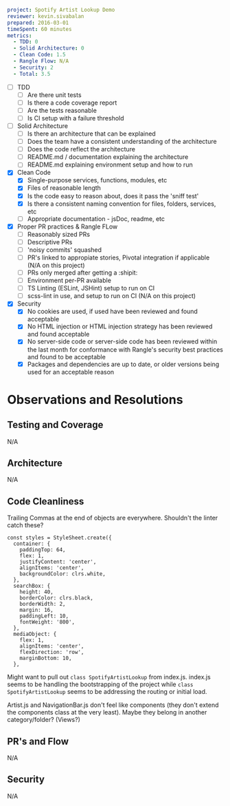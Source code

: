 ```yaml
project: Spotify Artist Lookup Demo
reviewer: kevin.sivabalan
prepared: 2016-03-01
timeSpent: 60 minutes
metrics:
  - TDD: 0
  - Solid Architecture: 0
  - Clean Code: 1.5
  - Rangle Flow: N/A
  - Security: 2
  - Total: 3.5
```

- [ ] TDD
  - [ ] Are there unit tests
  - [ ] Is there a code coverage report
  - [ ] Are the tests reasonable
  - [ ] Is CI setup with a failure threshold

- [ ] Solid Architecture
  - [ ] Is there an architecture that can be explained
  - [ ] Does the team have a consistent understanding of the architecture
  - [ ] Does the code reflect the architecture
  - [ ] README.md / documentation explaining the architecture
  - [ ] README.md explaining environment setup and how to run

- [x] Clean Code
  - [x] Single-purpose services, functions, modules, etc
  - [x] Files of reasonable length
  - [x] Is the code easy to reason about, does it pass the 'sniff test'
  - [x] Is there a consistent naming convention for files, folders, services, etc
  - [ ] Appropriate documentation - jsDoc, readme, etc

- [x] Proper PR practices & Rangle FLow
  - [ ] Reasonably sized PRs
  - [ ] Descriptive PRs
  - [ ] 'noisy commits' squashed
  - [ ] PR's linked to appropiate stories, Pivotal integration if applicable (N/A on this project)
  - [ ] PRs only merged after getting a :shipit:
  - [ ] Environment per-PR available
  - [ ] TS Linting (ESLint, JSHint) setup to run on CI
  - [ ] scss-lint in use, and setup to run on CI (N/A on this project)

- [x] Security
  - [x] No cookies are used, if used have been reviewed and found acceptable
  - [x] No HTML injection or HTML injection strategy has been reviewed and found acceptable
  - [x] No server-side code or server-side code has been reviewed within the last month for conformance with Rangle's security best practices and found to be acceptable
  - [x] Packages and dependencies are up to date, or older versions being used for an acceptable reason

# Observations and Resolutions

## Testing and Coverage
N/A

## Architecture
N/A

## Code Cleanliness
Trailing Commas at the end of objects are everywhere. Shouldn't the linter catch these?

```
const styles = StyleSheet.create({
  container: {
    paddingTop: 64,
    flex: 1,
    justifyContent: 'center',
    alignItems: 'center',
    backgroundColor: clrs.white,
  },
  searchBox: {
    height: 40,
    borderColor: clrs.black,
    borderWidth: 2,
    margin: 16,
    paddingLeft: 10,
    fontWeight: '800',
  },
  mediaObject: {
    flex: 1,
    alignItems: 'center',
    flexDirection: 'row',
    marginBottom: 10,
  },
```

Might want to pull out `class SpotifyArtistLookup` from index.js.
index.js seems to be handling the bootstrapping of the project while `class SpotifyArtistLookup` seems to be addressing the routing or initial load.

Artist.js and NavigationBar.js don't feel like components (they don't extend the components class at the very least). Maybe they belong in another category/folder? (Views?)

## PR's and Flow
N/A
## Security
N/A
